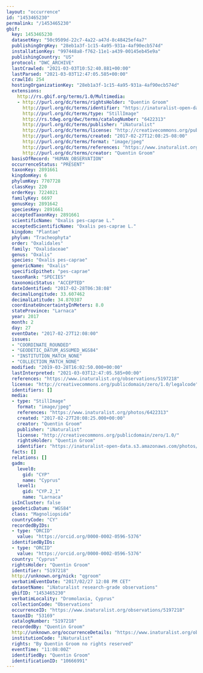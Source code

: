 ```yaml
---
layout: "occurrence"
id: "1453465230"
permalink: "/1453465230"
gbif:
  key: 1453465230
  datasetKey: "50c9509d-22c7-4a22-a47d-8c48425ef4a7"
  publishingOrgKey: "28eb1a3f-1c15-4a95-931a-4af90ecb574d"
  installationKey: "997448a8-f762-11e1-a439-00145eb45e9a"
  publishingCountry: "US"
  protocol: "DWC_ARCHIVE"
  lastCrawled: "2021-03-03T10:52:40.881+00:00"
  lastParsed: "2021-03-03T12:47:05.585+00:00"
  crawlId: 254
  hostingOrganizationKey: "28eb1a3f-1c15-4a95-931a-4af90ecb574d"
  extensions:
    http://rs.gbif.org/terms/1.0/Multimedia:
    - http://purl.org/dc/terms/rightsHolder: "Quentin Groom"
      http://purl.org/dc/terms/identifier: "https://inaturalist-open-data.s3.amazonaws.com/photos/6422313/original.jpeg?1488347633"
      http://purl.org/dc/terms/type: "StillImage"
      http://rs.tdwg.org/dwc/terms/catalogNumber: "6422313"
      http://purl.org/dc/terms/publisher: "iNaturalist"
      http://purl.org/dc/terms/license: "http://creativecommons.org/publicdomain/zero/1.0/"
      http://purl.org/dc/terms/created: "2017-02-27T12:08:25-08:00"
      http://purl.org/dc/terms/format: "image/jpeg"
      http://purl.org/dc/terms/references: "https://www.inaturalist.org/photos/6422313"
      http://purl.org/dc/terms/creator: "Quentin Groom"
  basisOfRecord: "HUMAN_OBSERVATION"
  occurrenceStatus: "PRESENT"
  taxonKey: 2891661
  kingdomKey: 6
  phylumKey: 7707728
  classKey: 220
  orderKey: 7224021
  familyKey: 6697
  genusKey: 2891642
  speciesKey: 2891661
  acceptedTaxonKey: 2891661
  scientificName: "Oxalis pes-caprae L."
  acceptedScientificName: "Oxalis pes-caprae L."
  kingdom: "Plantae"
  phylum: "Tracheophyta"
  order: "Oxalidales"
  family: "Oxalidaceae"
  genus: "Oxalis"
  species: "Oxalis pes-caprae"
  genericName: "Oxalis"
  specificEpithet: "pes-caprae"
  taxonRank: "SPECIES"
  taxonomicStatus: "ACCEPTED"
  dateIdentified: "2017-02-28T06:38:08"
  decimalLongitude: 33.607462
  decimalLatitude: 34.870387
  coordinateUncertaintyInMeters: 8.0
  stateProvince: "Larnaca"
  year: 2017
  month: 2
  day: 27
  eventDate: "2017-02-27T12:08:00"
  issues:
  - "COORDINATE_ROUNDED"
  - "GEODETIC_DATUM_ASSUMED_WGS84"
  - "INSTITUTION_MATCH_NONE"
  - "COLLECTION_MATCH_NONE"
  modified: "2019-03-28T16:02:50.000+00:00"
  lastInterpreted: "2021-03-03T12:47:05.585+00:00"
  references: "https://www.inaturalist.org/observations/5197218"
  license: "http://creativecommons.org/publicdomain/zero/1.0/legalcode"
  identifiers: []
  media:
  - type: "StillImage"
    format: "image/jpeg"
    references: "https://www.inaturalist.org/photos/6422313"
    created: "2017-02-27T20:08:25.000+00:00"
    creator: "Quentin Groom"
    publisher: "iNaturalist"
    license: "http://creativecommons.org/publicdomain/zero/1.0/"
    rightsHolder: "Quentin Groom"
    identifier: "https://inaturalist-open-data.s3.amazonaws.com/photos/6422313/original.jpeg?1488347633"
  facts: []
  relations: []
  gadm:
    level0:
      gid: "CYP"
      name: "Cyprus"
    level1:
      gid: "CYP.2_1"
      name: "Larnaca"
  isInCluster: false
  geodeticDatum: "WGS84"
  class: "Magnoliopsida"
  countryCode: "CY"
  recordedByIDs:
  - type: "ORCID"
    value: "https://orcid.org/0000-0002-0596-5376"
  identifiedByIDs:
  - type: "ORCID"
    value: "https://orcid.org/0000-0002-0596-5376"
  country: "Cyprus"
  rightsHolder: "Quentin Groom"
  identifier: "5197218"
  http://unknown.org/nick: "qgroom"
  verbatimEventDate: "2017/02/27 12:08 PM CET"
  datasetName: "iNaturalist research-grade observations"
  gbifID: "1453465230"
  verbatimLocality: "Dromolaxia, Cyprus"
  collectionCode: "Observations"
  occurrenceID: "https://www.inaturalist.org/observations/5197218"
  taxonID: "53169"
  catalogNumber: "5197218"
  recordedBy: "Quentin Groom"
  http://unknown.org/occurrenceDetails: "https://www.inaturalist.org/observations/5197218"
  institutionCode: "iNaturalist"
  rights: "By Quentin Groom no rights reserved"
  eventTime: "11:08:00Z"
  identifiedBy: "Quentin Groom"
  identificationID: "10666991"
---
```

